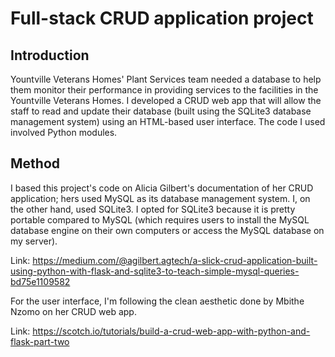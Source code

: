 # Full-stack CRUD application project
## Introduction
Yountville Veterans Homes' Plant Services team needed a database to help them monitor their performance in providing services to the facilities in the Yountville Veterans Homes. I developed a CRUD web app that will allow the staff to read and update their database (built using the SQLite3 database management system) using an HTML-based user interface. The code I used involved Python modules.
## Method
I  based this project's code on Alicia Gilbert's documentation of her CRUD application; hers used MySQL as its database management system. I, on the other hand, used SQLite3. I opted for SQLite3 because it is pretty portable compared to MySQL (which requires users to install the MySQL database engine on their own computers or access the MySQL database on my server).

Link: https://medium.com/@agilbert.agtech/a-slick-crud-application-built-using-python-with-flask-and-sqlite3-to-teach-simple-mysql-queries-bd75e1109582

For the user interface, I'm following the clean aesthetic done by Mbithe Nzomo on her CRUD web app.

Link: https://scotch.io/tutorials/build-a-crud-web-app-with-python-and-flask-part-two
